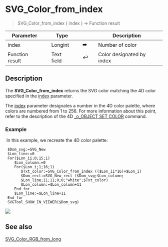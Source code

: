 <!-- Text := SVG_Color_from_index ( index )
-> index (Long Integer)-->
# SVG_Color_from_index

> SVG_Color_from_index ( index ) -> Function result

| Parameter |     | Type |     |     |     | Description |     |
| --- | --- | --- | --- | --- | --- | --- | --- |
| index |     | Longint |     | ➡️ |     | Number of color |     |
| Function result |     | Text field |     | ↩️ |     | Color designated by index |     |

## Description

The **SVG_Color_from_index** returns the SVG color matching the 4D color specified in the [index](# "Number of color") parameter.

The [index](# "Number of color") parameter designates a number in the 4D color palette, where colors are numbered from 1 to 256. For more information about this point, refer to the description of the 4D [_o_OBJECT SET COLOR](https://doc.4d.com/4Dv19/4D/19.5/o-OBJECT-SET-COLOR.301-6136511.en.html) command.

### Example  

 In this example, we recreate the 4D color palette:

```4d
 $Dom_svg:=SVG_New   
 $Lon_line:=0  
 For($Lon_ii;0;15;1)  
    $Lon_column:=0  
    For($Lon_i;1;16;1)  
       $Txt_color:=SVG_Color_from_index (($Lon_ii*16)+$Lon_i)  
       $Dom_rect:=SVG_New_rect ($Dom_svg;$Lon_column;  
       $Lon_line;11;11;0;0;"white";$Txt_color)  
       $Lon_column:=$Lon_column+11  
    End for  
    $Lon_line:=$Lon_line+11  
 End for  
 SVGTool_SHOW_IN_VIEWER($Dom_svg)
```

![](https://doc.4d.com/4Dv19/picture/927034/pict927034.en.png)

## See also

[SVG_Color_RGB_from_long](SVG_Color_RGB_from_long.md)
